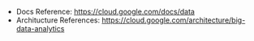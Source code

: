 - Docs Reference: https://cloud.google.com/docs/data
- Architucture References: https://cloud.google.com/architecture/big-data-analytics  

